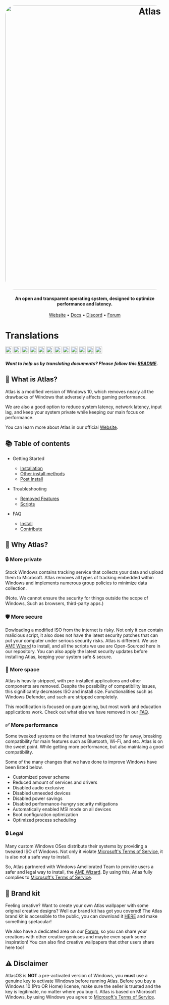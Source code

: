 <h1 align="center">
  <a href="http://atlasos.net"><img src="https://cdn.jsdelivr.net/gh/Atlas-OS/Atlas@main/img/banner.png" alt="Atlas" width="900" style="border-radius: 30px"></a>
</h1>

<h4 align="center">An open and transparent operating system, designed to optimize performance and latency.</h4>

<p align="center">
  <a href="https://atlasos.net">Website</a>
  •
  <a href="https://docs.atlasos.net">Docs</a>
  •
  <a href="https://discord.atlasos.net" target="_blank">Discord</a>
  •
  <a href="https://forum.atlasos.net">Forum</a>
</p>

# Translations

<kbd>[<img title="Deutsch" alt="Deutsch" src="https://cdn.staticaly.com/gh/hjnilsson/country-flags/master/svg/de.svg" width="22">](https://github.com/Atlas-OS/Atlas/blob/main/translations/README_de_DE.md)</kbd>
<kbd>[<img title="Español" alt="Español" src="https://cdn.staticaly.com/gh/hjnilsson/country-flags/master/svg/es.svg" width="22">](https://github.com/Atlas-OS/Atlas/blob/main/translations/README_es_ES.md)</kbd>
<kbd>[<img title="Française" alt="Française" src="https://cdn.staticaly.com/gh/hjnilsson/country-flags/master/svg/fr.svg" width="22">](https://github.com/Atlas-OS/Atlas/blob/main/translations/README_fr_FR.md)</kbd>
<kbd>[<img title="Bahasa Indonesia" alt="Bahasa Indonesia" src="https://cdn.staticaly.com/gh/hjnilsson/country-flags/master/svg/id.svg" width="22">](https://github.com/Atlas-OS/Atlas/blob/main/translations/README_id_ID.md)</kbd>
<kbd>[<img title="Tagalog" alt="Tagalog" src="https://cdn.staticaly.com/gh/hjnilsson/country-flags/master/svg/ph.svg" width="22">](https://github.com/Atlas-OS/Atlas/blob/main/translations/README_ph_PH.md)</kbd>
<kbd>[<img title="Polski" alt="Polski" src="https://cdn.staticaly.com/gh/hjnilsson/country-flags/master/svg/pl.svg" width="22">](https://github.com/Atlas-OS/Atlas/blob/main/translations/README_pl_PL.md)</kbd>
<kbd>[<img title="Русский" alt="Русский" src="https://cdn.staticaly.com/gh/hjnilsson/country-flags/master/svg/ru.svg" width="22">](https://github.com/Atlas-OS/Atlas/blob/main/translations/README_ru_RU.md)</kbd>
<kbd>[<img title="Svenska" alt="Svenska" src="https://cdn.staticaly.com/gh/hjnilsson/country-flags/master/svg/se.svg" width="22">](https://github.com/Atlas-OS/Atlas/blob/main/translations/README_sv_SE.md)</kbd>
<kbd>[<img title="Türkçe" alt="Türkçe" src="https://cdn.staticaly.com/gh/hjnilsson/country-flags/master/svg/tr.svg" width="22">](https://github.com/Atlas-OS/Atlas/blob/main/translations/README_tr_TR.md)</kbd>
<kbd>[<img title="Українська" alt="Українська" src="https://cdn.staticaly.com/gh/hjnilsson/country-flags/master/svg/ua.svg" width="22">](https://github.com/Atlas-OS/Atlas/blob/main/translations/README_ua_UA.md)</kbd>
<kbd>[<img title="Tiếng Việt" alt="Tiếng Việt" src="https://cdn.staticaly.com/gh/hjnilsson/country-flags/master/svg/vn.svg" width="22">](https://github.com/Atlas-OS/Atlas/blob/main/translations/README_vi_VN.md)</kbd>
<kbd>[<img title="中文（简体）" alt="中文（简体）" src="https://cdn.staticaly.com/gh/hjnilsson/country-flags/master/svg/cn.svg" width="22">](https://github.com/Atlas-OS/Atlas/blob/main/translations/README_zh_CN.md)</kbd>

#### _Want to help us by translating documents? Please follow this [README](translations/README.md)._

## 🤔 **What is Atlas?**

Atlas is a modified version of Windows 10, which removes nearly all the drawbacks of Windows that adversely affects gaming performance.

We are also a good option to reduce system latency, network latency, input lag, and keep your system private while keeping our main focus on performance.

You can learn more about Atlas in our official [Website](https://atlasos.net).

## 📚 **Table of contents**

- Getting Started
  - [Installation](https://docs.atlasos.net/Getting%20started/Installation/)
  - [Other install methods](https://docs.atlasos.net/Getting%20started/Other%20installation%20methods/Install%20with%20no%20USB/)
  - [Post Install](https://docs.atlasos.net/Getting%20started/Post-Installation/Drivers/)

- Troubleshooting
  - [Removed Features](https://docs.atlasos.net/Troubleshooting/Removed%20features/)
  - [Scripts](https://docs.atlasos.net/Troubleshooting/Scripts/)

- FAQ
  - [Install](https://docs.atlasos.net/FAQ/Installation/)
  - [Contribute](https://docs.atlasos.net/FAQ/Contribute/)

## 👀 **Why Atlas?**

### 🔒 More private
Stock Windows contains tracking service that collects your data and upload them to Microsoft.
Atlas removes all types of tracking embedded within Windows and implements numerous group policies to minimize data collection. 

(Note. We cannot ensure the security for things outside the scope of Windows, Such as browsers, third-party apps.)

### 🛡️ More secure
Dowloading a modified ISO from the internet is risky. Not only it can contain malicious script, it also does not have the latest security patches that can put your computer under serious security risks. 
Atlas is different. We use [AME Wizard](https://ameliorated.io) to install, and all the scripts we use are Open-Sourced here in our repository. You can also apply the latest security updates before installing Atlas, keeping your system safe & secure.

### 🚀 More space
Atlas is heavily stripped, with pre-installed applications and other components are removed. Despite the possibility of compatibility issues, this significantly decreases ISO and install size. Functionalities such as Windows Defender, and such are stripped completely.

This modification is focused on pure gaming, but most work and education applications work. Check out what else we have removed in our [FAQ](https://docs.atlasos.net/Troubleshooting/Removed%20features/).

### ✅ More performance
Some tweaked systems on the internet has tweaked too far away, breaking compatibility for main features such as Bluetooth, Wi-Fi, and etc.
Atlas is on the sweet point. While getting more performance, but also maintaing a good compatibility.

Some of the many changes that we have done to improve Windows have been listed below.

- Customized power scheme
- Reduced amount of services and drivers
- Disabled audio exclusive
- Disabled unneeded devices
- Disabled power savings
- Disabled performance-hungry security mitigations
- Automatically enabled MSI mode on all devices
- Boot configuration optimization
- Optimized process scheduling

### 🔒 Legal
Many custom Windows OSes distribute their systems by providing a tweaked ISO of Windows. Not only it violate [Microsoft's Terms of Service](https://www.microsoft.com/en-us/Useterms/Retail/Windows/10/UseTerms_Retail_Windows_10_English.htm), it is also not a safe way to install.

So, Atlas partnered with Windows Ameliorated Team to provide users a safer and legal way to install, the [AME Wizard](https://ameliorated.io). By using this, Atlas fully complies to [Microsoft's Terms of Service](https://www.microsoft.com/en-us/Useterms/Retail/Windows/10/UseTerms_Retail_Windows_10_English.htm).

## 🎨 Brand kit
Feeling creative? Want to create your own Atlas wallpaper with some original creative designs? Well our brand kit has got you covered!
The Atlas brand kit is accessible to the public, you can download it [HERE](https://cdn.jsdelivr.net/gh/Atlas-OS/Atlas@main/img/brand-kit.zip) and make something spetacular!

We also have a dedicated area on our [Forum](https://forum.atlasos.net/t/art-showcase), so you can share your creations with other creative geniuses and maybe even spark some inspiration! You can also find creative wallpapers that other users share here too!

## ⚠️ Disclaimer
AtlasOS is **NOT** a pre-activated version of Windows, you **must** use a genuine key to activate Windows before running Atlas. Before you buy a Windows 10 (Pro OR Home) license, make sure the seller is trusted and the key is legitimate, no matter where you buy it. Atlas is based on Microsoft Windows, by using Windows you agree to [Microsoft's Terms of Service](https://www.microsoft.com/en-us/Useterms/Retail/Windows/10/UseTerms_Retail_Windows_10_English.htm).

